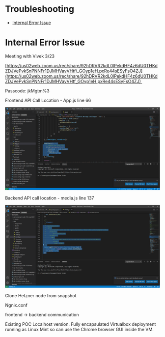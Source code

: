 # Troubleshooting

- [Internal Error Issue](#internal-error-issue)

# Internal Error Issue

Meeting with Vivek 3/23

[https://us02web.zoom.us/rec/share/92hDRVR2kdL0lPekdHF4z6dU0THKdZDJVePvkSnPNNFr1DJMHVavVHtf\_GOyp1eH.pxRe44sESyFsO4ZJ](https://us02web.zoom.us/rec/share/92hDRVR2kdL0lPekdHF4z6dU0THKdZDJVePvkSnPNNFr1DJMHVavVHtf_GOyp1eH.pxRe44sESyFsO4ZJ) 

Passcode: jkMgtm%3

Frontend API Call Location - App.js line 66

![](./attachments/image-20210324-144003.png)

Backend API call location - media.js line 137

![](./attachments/image-20210324-143918.png)

Clone Hetzner node from snapshot

Ngnix.conf

frontend → backend communication

Existing POC Localhost version. Fully encapsulated Virtualbox deployment running as Linux Mint so can use the Chrome browser GUI inside the VM.